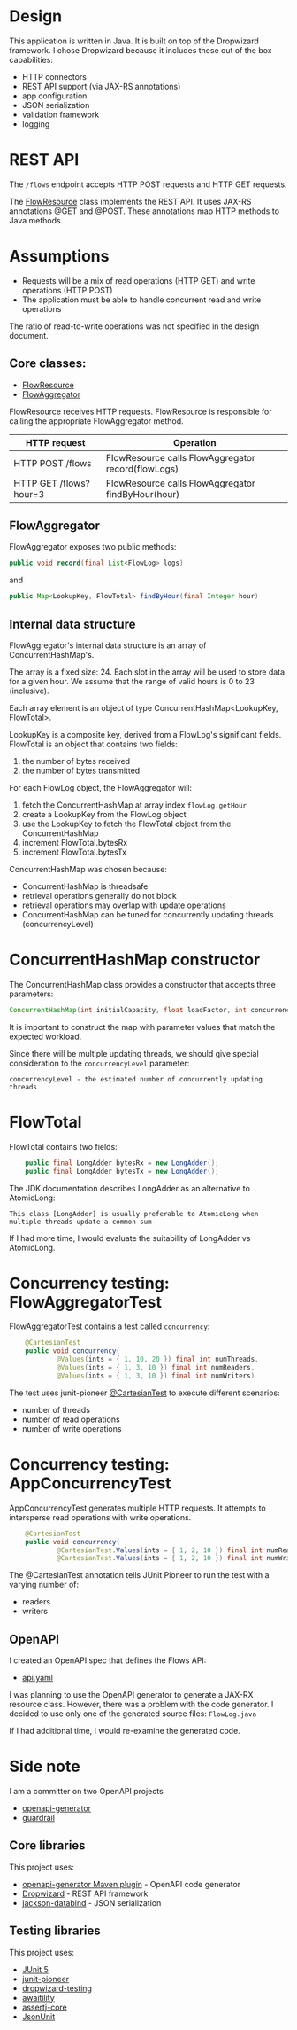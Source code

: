 # Design

This application is written in Java. It is built on top of the Dropwizard framework. I chose Dropwizard because it includes these out of the box capabilities:

- HTTP connectors
- REST API support (via JAX-RS annotations)
- app configuration
- JSON serialization
- validation framework
- logging

# REST API

The `/flows` endpoint accepts HTTP POST requests and HTTP GET requests.

The [FlowResource](https://github.com/sullis/flow-example/blob/main/server/src/main/java/io/github/sullis/flow/server/FlowsResource.java) class implements the REST API. It uses JAX-RS annotations @GET and @POST. These annotations map HTTP methods to Java methods. 

# Assumptions
- Requests will be a mix of read operations (HTTP GET) and write operations (HTTP POST)
- The application must be able to handle concurrent read and write operations

The ratio of read-to-write operations was not specified in the design document.

## Core classes:
- [FlowResource](https://github.com/sullis/flow-example/blob/main/server/src/main/java/io/github/sullis/flow/server/FlowsResource.java)
- [FlowAggregator](https://github.com/sullis/flow-example/blob/main/server/src/main/java/io/github/sullis/flow/server/FlowAggregator.java)

FlowResource receives HTTP requests. FlowResource is responsible for calling the appropriate FlowAggregator method.

| HTTP request            | Operation                                          |
|-------------------------|----------------------------------------------------|
| HTTP POST /flows        | FlowResource calls FlowAggregator record(flowLogs) |
| HTTP GET  /flows?hour=3 | FlowResource calls FlowAggregator findByHour(hour) |

## FlowAggregator

FlowAggregator exposes two public methods:
```java
public void record(final List<FlowLog> logs)
```

and

```java
public Map<LookupKey, FlowTotal> findByHour(final Integer hour)
```
## Internal data structure

FlowAggregator's internal data structure is an array of ConcurrentHashMap's.

The array is a fixed size: 24.  Each slot in the array will be used to store data for a given hour. We assume that the range of valid hours is 0 to 23 (inclusive).

Each array element is an object of type ConcurrentHashMap<LookupKey, FlowTotal>.

LookupKey is a composite key, derived from a FlowLog's significant fields.
FlowTotal is an object that contains two fields:
1) the number of bytes received
2) the number of bytes transmitted

For each FlowLog object, the FlowAggregator will:
1) fetch the ConcurrentHashMap at array index `flowLog.getHour`
2) create a LookupKey from the FlowLog object
3) use the LookupKey to fetch the FlowTotal object from the ConcurrentHashMap
4) increment FlowTotal.bytesRx
5) increment FlowTotal.bytesTx

ConcurrentHashMap was chosen because:
- ConcurrentHashMap is threadsafe
- retrieval operations generally do not block
- retrieval operations may overlap with update operations
- ConcurrentHashMap can be tuned for concurrently updating threads (concurrencyLevel)

# ConcurrentHashMap constructor

The ConcurrentHashMap class provides a constructor that accepts three parameters:
```java
ConcurrentHashMap(int initialCapacity, float loadFactor, int concurrencyLevel)
```

It is important to construct the map with parameter values that match the expected workload.

Since there will be multiple updating threads, we should give special consideration to the `concurrencyLevel` parameter:

```
concurrencyLevel - the estimated number of concurrently updating threads
```

# FlowTotal
FlowTotal contains two fields:
```java
    public final LongAdder bytesRx = new LongAdder();
    public final LongAdder bytesTx = new LongAdder();
```

The JDK documentation describes LongAdder as an alternative to AtomicLong: 
```
This class [LongAdder] is usually preferable to AtomicLong when multiple threads update a common sum
```

If I had more time, I would evaluate the suitability of LongAdder vs AtomicLong.

# Concurrency testing:  FlowAggregatorTest

FlowAggregatorTest contains a test called `concurrency`:

```java
    @CartesianTest
    public void concurrency(
            @Values(ints = { 1, 10, 20 }) final int numThreads,
            @Values(ints = { 1, 3, 10 }) final int numReaders,
            @Values(ints = { 1, 3, 10 }) final int numWriters)
```

The test uses junit-pioneer [@CartesianTest](https://junit-pioneer.org/docs/cartesian-product/) to execute different scenarios:
- number of threads
- number of read operations
- number of write operations

# Concurrency testing:  AppConcurrencyTest

AppConcurrencyTest generates multiple HTTP requests. It attempts to intersperse read operations with write operations.

```java
    @CartesianTest
    public void concurrency(
            @CartesianTest.Values(ints = { 1, 2, 10 }) final int numReaders,
            @CartesianTest.Values(ints = { 1, 2, 10 }) final int numWriters)
```

The @CartesianTest annotation tells JUnit Pioneer to run the test with a varying number of:
- readers
- writers

## OpenAPI
I created an OpenAPI spec that defines the Flows API:
- [api.yaml](https://github.com/sullis/flow-example/blob/main/openapi/src/main/resources/api.yaml)

I was planning to use the OpenAPI generator to generate a JAX-RX resource class. However, there was a problem 
with the code generator. I decided to use only one of the generated source files: ```FlowLog.java```

If I had additional time, I would re-examine the generated code.

# Side note
I am a committer on two OpenAPI projects
- [openapi-generator](https://github.com/OpenAPITools/openapi-generator)
- [guardrail](https://guardrail.dev/)

## Core libraries

This project uses:
- [openapi-generator Maven plugin](https://github.com/OpenAPITools/openapi-generator) - OpenAPI code generator
- [Dropwizard](https://www.dropwizard.io/en/latest/) - REST API framework
- [jackson-databind](https://github.com/FasterXML/jackson-databind) - JSON serialization

## Testing libraries

This project uses:
- [JUnit 5](https://junit.org/junit5/docs/current/user-guide/)
- [junit-pioneer](https://junit-pioneer.org/docs/)
- [dropwizard-testing](https://www.dropwizard.io/en/latest/manual/testing.html)
- [awaitility](https://github.com/awaitility/awaitility)
- [assertj-core](https://github.com/assertj/assertj-core)
- [JsonUnit](https://github.com/lukas-krecan/JsonUnit) 
